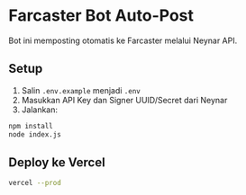 # Farcaster Bot Auto-Post

Bot ini memposting otomatis ke Farcaster melalui Neynar API.

## Setup

1. Salin `.env.example` menjadi `.env`
2. Masukkan API Key dan Signer UUID/Secret dari Neynar
3. Jalankan:

```bash
npm install
node index.js
```

## Deploy ke Vercel

```bash
vercel --prod
```